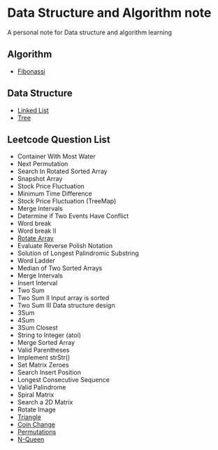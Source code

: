 # Data Structure and Algorithm note
A personal note for Data structure and algorithm learning


## Algorithm
- [Fibonassi](https://github.com/swksysb1124/DsaNote/blob/main/Fibonassi.md)

## Data Structure
- [Linked List](https://github.com/swksysb1124/DsaNote/blob/main/ListNode.md)
- [Tree](https://github.com/swksysb1124/DsaNote/blob/main/Tree.md)

## Leetcode Question List
- Container With Most Water 
- Next Permutation
- Search In Rotated Sorted Array
- Snapshot Array
- Stock Price Fluctuation
- Minimum Time Difference
- Stock Price Fluctuation (TreeMap)
- Merge Intervals
- Determine if Two Events Have Conflict
- Word break
- Word break II
- [Rotate Array](https://github.com/swksysb1124/DsaNote/blob/main/RotateArrray.md)
- Evaluate Reverse Polish Notation
- Solution of Longest Palindromic Substring
- Word Ladder
- Median of Two Sorted Arrays
- Merge Intervals
- Insert Interval
- Two Sum
- Two Sum II Input array is sorted
- Two Sum III Data structure design
- 3Sum
- 4Sum
- 3Sum Closest
- String to Integer (atoi)
- Merge Sorted Array
- Valid Parentheses
- Implement strStr()
- Set Matrix Zeroes
- Search Insert Position
- Longest Consecutive Sequence
- Valid Palindrome
- Spiral Matrix
- Search a 2D Matrix
- Rotate Image
- [Triangle](https://github.com/swksysb1124/DsaNote/blob/main/Triangle.md)
- [Coin Change](https://github.com/swksysb1124/DsaNote/blob/main/CoinChange.md)
- [Permutations](https://github.com/swksysb1124/DsaNote/blob/main/Permutations.md)
- [N-Queen](https://github.com/swksysb1124/DsaNote/blob/main/NQueen.md)